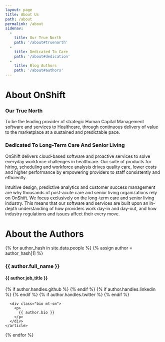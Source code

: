 ```yaml
---
layout: page
title: About Us
path: /about
permalink: /about
sidenav:
  -
    title: Our True North
    path: '/about#truenorth'
  -
    title: Dedicated To Care
    path: '/about#dedication'
  -
    title: Blog Authors
    path: '/about#authors'
---
```


<h1 id="about" class="h2">About OnShift</h1>
<div class="card mt-2">
  <div class="card-body">
    <h3 class="card-title" id="truenorth">Our True North</h3>
    <p class="card-text">To be the leading provider of strategic Human Capital Management software and services to Healthcare, through continuous delivery of value to the marketplace at a sustained and predictable pace.</p>
  </div>
</div>

<div class="card mt-2 mb-3">
  <div class="card-body">
    <h3 class="card-title" id="dedication">Dedicated To Long-Term Care And Senior Living</h3>
    <p class="card-text">OnShift delivers cloud-based software and proactive services to solve everyday workforce challenges in healthcare. Our suite of products for hiring, scheduling and workforce analysis drives quality care, lower costs and higher performance by empowering providers to staff consistently and efficiently.</p>
    <p class="card-text">Intuitive design, predictive analytics and customer success management are why thousands of post-acute care and senior living organizations rely on OnShift. We focus exclusively on the long-term care and senior living industry. This means that our software and services are built upon an in-depth understanding of how providers work day-in and day-out, and how industry regulations and issues affect their every move.</p>
  </div>
</div>

<h1 id="authors" class="h2">About the Authors</h1>

<div class="authors">
  {% for author_hash in site.data.people %}
  {% assign author = author_hash[1] %}
    <article class="author card pa-3 mt-2" id="author-{{ author_hash[0] }}">
      <div class="flex flex-wrap flex-center">
        <div class="flex-0-auto pr-sm">
          <div class="img-circle img-circle-xl" style="background-image: url({% if author.avatar %}{{ author.avatar }}{% else %}https://upload.wikimedia.org/wikipedia/commons/7/7c/Profile_avatar_placeholder_large.png{% endif %});"></div>
        </div>
        <div class="flex-1-auto">
          <h3 class="mt-0">{{ author.full_name }}</h3>
          <h4 class='mt-sm'>{{ author.job_title }}</h4>
          <div class='mt-sm'>
            {% if author.handles.github %}
            <a href="http://github.com/{{ author.handles.github }}"><i class="svg-icon github"></i></a>
            {% endif %}
            {% if author.handles.linkedin %}
            <a href="https://www.linkedin.com/in/{{ author.handles.linkedin }}/"><i class="svg-icon linkedin"></i></a>
            {% endif %}
            {% if author.handles.twitter %}
            <a href="https://twitter.com/{{ author.handles.twitter }}"><i class="svg-icon twitter"></i></a>
            {% endif %}
          </div>
        </div>
      </div>

      <div class="bio mt-sm">
        <p>
          {{ author.bio }}
        </p>
      </div>
    </article>
  {% endfor %}
</div>
